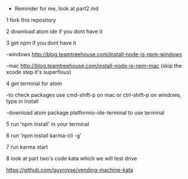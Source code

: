 * Reminder for me, look at part2.md

1 fork this repository

2 download atom ide if you dont have it

3 get npm if you dont have it

  -windows http://blog.teamtreehouse.com/install-node-js-npm-windows

  -mac http://blog.teamtreehouse.com/install-node-js-npm-mac (skip the xcode step it's superflous)

4 get terminal for atom

  -to check packages use cmd-shift-p on mac or ctrl-shift-p on windows, type in install

  -download atom package platformio-ide-terminal to use terminal

5 run 'npm install' in your terminal

6 run 'npm install karma-cli -g'

7 run karma start

8 look at part two's code kata which we will test drive

https://github.com/guyroyse/vending-machine-kata
